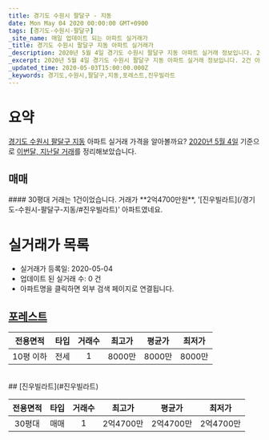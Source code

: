 ```yaml
---
title: 경기도 수원시 팔달구 - 지동
date: Mon May 04 2020 00:00:00 GMT+0900
tags: [경기도-수원시-팔달구]
_site_name: 매일 업데이트 되는 아파트 실거래가
_title: 경기도 수원시 팔달구 지동 아파트 실거래가
_description: 2020년 5월 4일 경기도 수원시 팔달구 지동 아파트 실거래 정보입니다. 2건 아파트 정보가 있습니다.
_excerpt: 2020년 5월 4일 경기도 수원시 팔달구 지동 아파트 실거래 정보입니다. 2건 아파트 정보가 있습니다.
_updated_time: 2020-05-03T15:00:00.000Z
_keywords: 경기도,수원시,팔달구,지동,포레스트,진우빌라트
---
```





# 요약
<ins>경기도 수원시 팔달구 지동</ins> 아파트 실거래 가격을 알아볼까요? <ins>2020년 5월 4일</ins> 기준으로 <ins>이번달, 지난달 거래</ins>를 정리해보았습니다.

## 매매
<div class="container">
<div class="twelve columns" markdown="1">
#### 30평대
거래는 1건이었습니다. 거래가 **2억4700만원**, '[진우빌라트](/경기도-수원시-팔달구-지동/#진우빌라트)' 아파트였네요.
</div>
</div>



# 실거래가 목록
- 실거래가 등록일: 2020-05-04
- 업데이트 된 실거래 수: 0 건
- 아파트명을 클릭하면 외부 검색 페이지로 연결됩니다.

## [포레스트](#포레스트)

|전용면적|타입|거래수|최고가|평균가|최저가|
|:---:|:---:|:---:|:---:|:---:|:---:|
|10평 이하|<span class="deal-type-2">전세</span>|1|8000만|8000만|8000만|

<br/>
## [진우빌라트](#진우빌라트)

|전용면적|타입|거래수|최고가|평균가|최저가|
|:---:|:---:|:---:|:---:|:---:|:---:|
|30평대|<span class="deal-type-1">매매</span>|1|2억4700만|2억4700만|2억4700만|

<br/>



